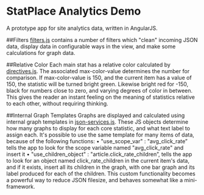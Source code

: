 # StatPlace Analytics Demo
A prototype app for site analytics data, written in AngularJS.

##Filters
[filters.js](html/angular-modules/statsApp/js/filters.js) contains a number of filters which "clean" incoming JSON data, display data in configurable ways in the view, and make some calculations for graph data.

##Relative Color
Each main stat has a relative color calculated by [directives.js](html/angular-modules/statsApp/js/directives.js). The associated max-color-value determines the number for comparison. If max-color-value is 150, and the current item has a value of 150, the statistic will be turned bright green. Likewise bright red for -150, black for numbers close to zero, and varying degrees of color in between. This gives the reader an instant feeling on the meaning of statistics relative to each other, without requiring thinking.

##Internal Graph Templates
Graphs are displayed and calculated using internal graph templates in [json-services.js](html/angular-modules/statsApp/js/json-services.js). These JS objects determine how many graphs to display for each core statistic, and what text label to assign each. It's possible to use the same template for many items of data, because of the following functions:
• "use_scope_var" : "avg_click_rate” tells the app to look for the scope variable named "avg_click_rate" and insert it
• "use_children_object" : "article.click_rate_children”, tells the app to look for an object named click_rate_children in the current item's data, and if it exists, insert all its children in the graph, with one bar graph and its label produced for each of the children. 
This custom functionality becomes a powerful way to reduce JSON filesize, and behaves somewhat like a mini-framework.

